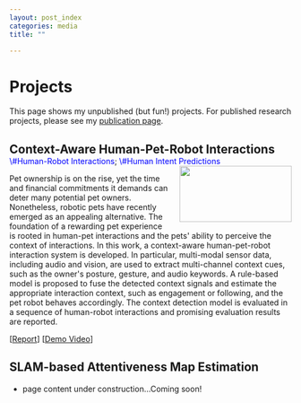 ```yaml
---
layout: post_index
categories: media
title: ""

---
```


# Projects
This page shows my unpublished (but fun!) projects. For published research projects, please see my [publication page](https://scholar.google.ca/citations?user=8zyHdjoAAAAJ&hl=en&oi=ao).


<h2 style="margin-bottom: 0;">Context-Aware Human-Pet-Robot Interactions</h2>
<span style="margin-top: 0; color: blue; font-size: 14px;">\#Human-Robot Interactions</span>; <span style="color: blue; font-size: 14px;">\#Human Intent Predictions</span>
<img style="float: right; padding-left:20px;" src="/assets/hardware_figure.jpg" width="200" height="100">

Pet ownership is on the rise, yet the time and financial commitments it demands can deter many potential pet owners. Nonetheless, robotic pets have recently emerged as an appealing alternative. The foundation of a rewarding pet experience is rooted in human-pet interactions and the pets' ability to perceive the context of interactions. In this work, a context-aware human-pet-robot interaction system is developed. In particular, multi-modal sensor data, including audio and vision, are used to extract multi-channel context cues, such as the owner's posture, gesture, and audio keywords. A rule-based model is proposed to fuse the detected context signals and estimate the appropriate interaction context, such as engagement or following, and the pet robot behaves accordingly. The context detection model is evaluated in a sequence of human-robot interactions and promising evaluation results are reported. 

[[Report](https://ivaniz.github.io/Context_aware_HRI_Report.pdf)] [[Demo Video](https://drive.google.com/file/d/1FZqU1ECDhD2d93hmC90mmE7PjuCymzC-/view?usp=sharing)]

## SLAM-based Attentiveness Map Estimation

* page content under construction...Coming soon!

